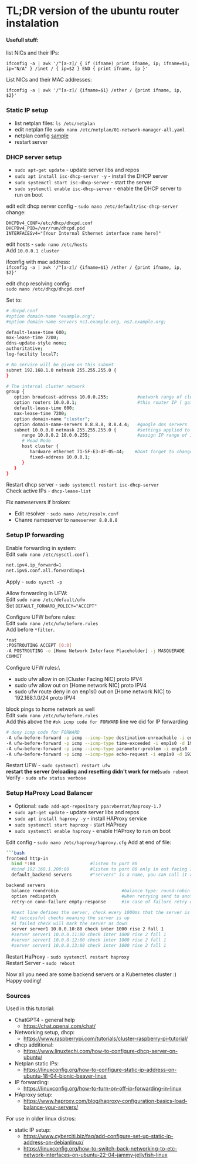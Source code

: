 # TL;DR version of the ubuntu router instalation

#### Usefull stuff:
list NICs and their IPs:
```
ifconfig -a | awk '/^[a-z]/ { if (ifname) print ifname, ip; ifname=$1; ip="N/A" } /inet / { ip=$2 } END { print ifname, ip }'
```
List NICs and their MAC addresses:
```
ifconfig -a | awk '/^[a-z]/ {ifname=$1} /ether / {print ifname, ip, $2}'
```

### Static IP setup
- list netplan files: `ls /etc/netplan`
- edit netplan file `sudo nano /etc/netplan/01-network-manager-all.yaml`
- netplan config [sample](./2-nics-sample-config.yaml.yml)
- restart server

### DHCP server setup
- `sudo apt-get update` - update server libs and repos
- `sudo apt install isc-dhcp-server -y` - install the DHCP server
- `sudo systemctl start isc-dhcp-server` - start the server
- `sudo systemctl enable isc-dhcp-server` - enable the DHCP server to run on boot

edit edit dhcp server config - `sudo nano /etc/default/isc-dhcp-server`
change:
```
DHCPDv4_CONF=/etc/dhcp/dhcpd.conf
DHCPDv4_PID=/var/run/dhcpd.pid
INTERFACESv4="[Your Internal Ethernet interface name here]"
```

edit hosts - `sudo nano /etc/hosts`\
Add `10.0.0.1 cluster`

ifconfig with mac address: \
`ifconfig -a | awk '/^[a-z]/ {ifname=$1} /ether / {print ifname, ip, $2}'`

edit dhcp resolving config: \
`sudo nano /etc/dhcp/dhcpd.conf`

Set to:
```bash
# dhcpd.conf
#option domain-name "example.org";
#option domain-name-servers ns1.example.org, ns2.example.org;

default-lease-time 600;
max-lease-time 7200;
ddns-update-style none;
authoritative;
log-facility local7;

# No service will be given on this subnet
subnet 192.168.1.0 netmask 255.255.255.0 {
}

# The internal cluster network
group {
   option broadcast-address 10.0.0.255;           #network range of cluster network: 10.0.0.0 - 10.0.0.255
   option routers 10.0.0.1;                       #this router IP ( gateway for cluster network )
   default-lease-time 600;
   max-lease-time 7200;
   option domain-name "cluster";
   option domain-name-servers 8.8.8.8, 8.8.4.4;   #google dns servers
   subnet 10.0.0.0 netmask 255.255.255.0 {        #settings applied to 10.0.0.0 - 10.0.0.255 ips
      range 10.0.0.2 10.0.0.255;                  #assign IP range of 10.0.0.2-10.0.0.255 ( inclusive )
      # Head Node
      host cluster {
         hardware ethernet 71-5F-E3-4F-05-44;    #Dont forget to change with mac of your internal connection
         fixed-address 10.0.0.1;
      }
   }
}
```
Restart dhcp server - `sudo systemctl restart isc-dhcp-server`\
Check active IPs - `dhcp-lease-list`

Fix nameservers if broken:
- Edit resolver - `sudo nano /etc/resolv.conf`
- Chanre nameserver to `nameserver 8.8.8.8`

### Setup IP forwarding

Enable forwarding in system: \
Edit `sudo nano /etc/sysctl.conf` \
```bash
net.ipv4.ip_forward=1
net.ipv6.conf.all.forwarding=1
```
Apply - `sudo sysctl -p`

Allow forwarding in UFW:\
Edit `sudo nano /etc/default/ufw`\
Set `DEFAULT_FORWARD_POLICY="ACCEPT"`

Configure UFW before rules:\
Edit `sudo nano /etc/ufw/before.rules`\
Add before `*filter`.
```bash
*nat
:POSTROUTING ACCEPT [0:0]
-A POSTROUTING -o [Home Network Interface Placeholder] -j MASQUERADE
COMMIT
```

Configure UFW rules:\
- sudo ufw allow in on [Cluster Facing NIC] proto IPV4
- sudo ufw allow out on [Home network NIC] proto IPV4
- sudo ufw route deny in on enp1s0 out on [Home network NIC] to 192.168.1.0/24 proto IPV4

block pings to home network as well\
Edit `sudo nano /etc/ufw/before.rules`\
Add this above the `#ok icmp code for FORWARD` line we did for IP forwarding
```bash
# deny icmp code for FORWARD
-A ufw-before-forward -p icmp --icmp-type destination-unreachable -i enp1s0 -d 192.168.1.0/24 -j DROP
-A ufw-before-forward -p icmp --icmp-type time-exceeded -i enp1s0 -d 192.168.1.0/24 -j DROP
-A ufw-before-forward -p icmp --icmp-type parameter-problem -i enp1s0 -d 192.168.1.0/24 -j DROP
-A ufw-before-forward -p icmp --icmp-type echo-request -i enp1s0 -d 192.168.1.0/24 -j DROP
```

Restart UFW - `sudo systemctl restart ufw` \
**restart the server (reloading and resetting didn't work for me)**`sudo reboot`\
Verify - `sudo ufw status verbose`

### Setup HaProxy Load Balancer

- Optional: `sudo add-apt-repository ppa:vbernat/haproxy-1.7`
- `sudo apt-get update` - update server libs and repos
- `sudo apt install haproxy -y` - install HAProxy service
- `sudo systemctl start haproxy` - start HAProxy
- `sudo systemctl enable haproxy` - enable HAProxy to run on boot

Edit config - `sudo nano /etc/haproxy/haproxy.cfg`
Add at end of file:
```bash
```bash
frontend http-in
  bind *:80                     #listen to port 80
  #bind 192.168.1.200:80        #listen to port 80 only in out facing IP address ( home network )
  default_backend servers       #"servers" is a name, you can call it anyway you like

backend servers
  balance roundrobin                        #balance type: round-robin 
  option redispatch                         #when retrying send to anotehr server instead of sticking to the same one
  retry-on conn-failure empty-response      #in case of failure retry on another server
  
  #next line defines the server, check every 1000ms that the server is up
  #2 successful checks meaning the server is up
  #1 failed check will mark the server as down
  server server1 10.0.0.10:80 check inter 1000 rise 2 fall 1
  #server server1 10.0.0.11:80 check inter 1000 rise 2 fall 1
  #server server1 10.0.0.12:80 check inter 1000 rise 2 fall 1
  #server server1 10.0.0.13:80 check inter 1000 rise 2 fall 1
```

Restart HaProxy - `sudo systemctl restart haproxy` \
Restart Server - `sudo reboot`

Now all you need are some backend servers or a Kubernetes cluster :)
Happy coding!

### Sources
Used in this tutorial:
- ChatGPT4 - general help
    - https://chat.openai.com/chat/
- Networking setup, dhcp:
    - https://www.raspberrypi.com/tutorials/cluster-raspberry-pi-tutorial/
- dhcp additional:
    - https://www.linuxtechi.com/how-to-configure-dhcp-server-on-ubuntu/
- Netplan static IPs:
    - https://linuxconfig.org/how-to-configure-static-ip-address-on-ubuntu-18-04-bionic-beaver-linux
- IP forwarding:
    - https://linuxconfig.org/how-to-turn-on-off-ip-forwarding-in-linux
- HAproxy setup:
    - https://www.haproxy.com/blog/haproxy-configuration-basics-load-balance-your-servers/

For use in older linux distros:
- static IP setup:
    - https://www.cyberciti.biz/faq/add-configure-set-up-static-ip-address-on-debianlinux/
    - https://linuxconfig.org/how-to-switch-back-networking-to-etc-network-interfaces-on-ubuntu-22-04-jammy-jellyfish-linux



